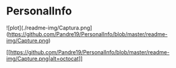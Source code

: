 # PersonalInfo

![plot](./readme-img/Captura.png](https://github.com/Pandre19/PersonalInfo/blob/master/readme-img/Capture.png)

[[https://github.com/Pandre19/PersonalInfo/blob/master/readme-img/Capture.png|alt=octocat]]
